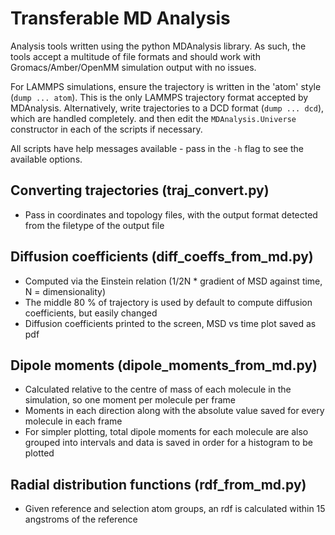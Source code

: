 # Transferable MD Analysis

Analysis tools written using the python MDAnalysis library.
As such, the tools accept a multitude of file formats and should work
with Gromacs/Amber/OpenMM simulation output with no issues.

For LAMMPS simulations, ensure the trajectory is written in the 'atom' style (`dump ... atom`).
This is the only LAMMPS trajectory format accepted by MDAnalysis. Alternatively, write trajectories
to a DCD format (`dump ... dcd`), which are handled completely.
and then edit the `MDAnalysis.Universe` constructor in each of the scripts if necessary.

All scripts have help messages available - pass in the `-h` flag to see the available options.

## Converting trajectories (traj_convert.py)

- Pass in coordinates and topology files, with the output format detected from
  the filetype of the output file

## Diffusion coefficients (diff_coeffs_from_md.py)

- Computed via the Einstein relation (1/2N * gradient of MSD against time, N = dimensionality)
- The middle 80 % of trajectory is used by default to compute diffusion coefficients, but easily changed
- Diffusion coefficients printed to the screen, MSD vs time plot saved as pdf

## Dipole moments (dipole_moments_from_md.py)

- Calculated relative to the centre of mass of each molecule in the simulation, so one moment per molecule
per frame
- Moments in each direction along with the absolute value saved for every molecule in each frame
- For simpler plotting, total dipole moments for each molecule are also grouped into intervals and data is saved
in order for a histogram to be plotted

## Radial distribution functions (rdf_from_md.py)

- Given reference and selection atom groups, an rdf is calculated within 15 angstroms of the reference
